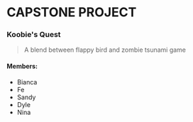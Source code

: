 # CAPSTONE PROJECT

### Koobie's Quest
> A blend between flappy bird and zombie tsunami game

#### Members:
+ Bianca
+ Fe
+ Sandy
+ Dyle
+ Nina
